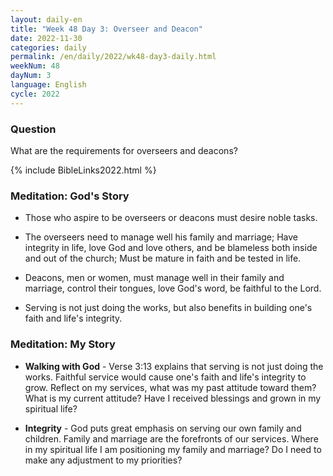 ```yaml
---
layout: daily-en
title: "Week 48 Day 3: Overseer and Deacon"
date: 2022-11-30
categories: daily
permalink: /en/daily/2022/wk48-day3-daily.html
weekNum: 48
dayNum: 3
language: English
cycle: 2022
---
```

### Question     
What are the requirements for overseers and deacons?

{% include BibleLinks2022.html %} 

### Meditation: God's Story   
+ Those who aspire to be overseers or deacons must desire noble tasks. 

+ The overseers need to manage well his family and marriage; Have integrity in life, love God and love others, and be blameless both inside and out of the church; Must be mature in faith and be tested in life. 

+ Deacons, men or women, must manage well in their family and marriage, control their tongues, love God's word, be faithful to the Lord. 

+ Serving is not just doing the works, but also benefits in building one's faith and life's integrity. 

### Meditation: My Story   
+ **Walking with God** - Verse 3:13 explains that serving is not just doing the works. Faithful service would cause one's faith and life's integrity to grow. Reflect on my services, what was my past attitude toward them? What is my current attitude? Have I received blessings and grown in my spiritual life? 

+ **Integrity** - God puts great emphasis on serving our own family and children. Family and marriage are the forefronts of our services. Where in my spiritual life I am positioning my family and marriage? Do I need to make any adjustment to my priorities?

